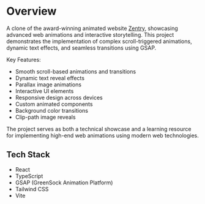 # Overview

A clone of the award-winning animated website [Zentry](https://zentry.com/), showcasing advanced web animations and interactive storytelling. This project demonstrates the implementation of complex scroll-triggered animations, dynamic text effects, and seamless transitions using GSAP.

Key Features:

- Smooth scroll-based animations and transitions
- Dynamic text reveal effects
- Parallax image animations
- Interactive UI elements
- Responsive design across devices
- Custom animated components
- Background color transitions
- Clip-path image reveals

The project serves as both a technical showcase and a learning resource for implementing high-end web animations using modern web technologies.

## Tech Stack

- React
- TypeScript
- GSAP (GreenSock Animation Platform)
- Tailwind CSS
- Vite
